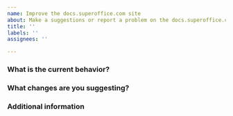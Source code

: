 ```yaml
---
name: Improve the docs.superoffice.com site
about: Make a suggestions or report a problem on the docs.superoffice.com website.
title: ''
labels: ''
assignees: ''

---
```


<!--
For questions, ask in Discussions: https://github.com/superofficedocs/superoffice-docs/discussions

Before you file an issue read the:
- Code of Conduct: https://github.com/superofficedocs/superoffice-docs/blob/main/CODE_OF_CONDUCT.md
- Contributing guide: https://github.com/superofficedocs/superoffice-docs/blob/main/CONTRIBUTING.md

Check to make sure someone hasn't already opened a similar issue: https://github.com/superofficedocs/superoffice-docs/issues
-->

### What is the current behavior?

<!-- include links to articles where you're seeing a problem, screenshots, what browser you're using, etc. -->

### What changes are you suggesting?

<!-- Give as much detail as you can to help us understand the change you want to see. Why should the docs be changed? What use cases does it support? What is the expected outcome? -->

### Additional information

<!-- Any additional information, configuration, or data that might be necessary to reproduce the issue. -->
